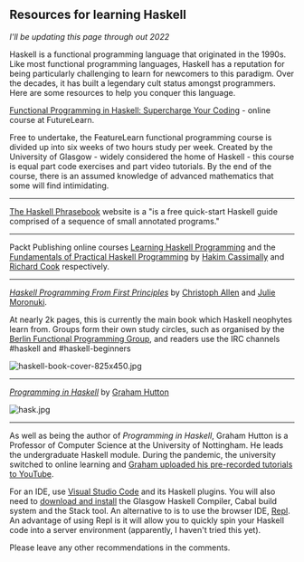 ## Resources for learning Haskell

*I'll be updating this page through out 2022* 

Haskell is a functional programming language that originated in the 1990s. Like most functional programming languages, Haskell has a reputation for being particularly challenging to learn for newcomers to this paradigm. Over the decades, it has built a legendary cult status amongst programmers. Here are some resources to help you conquer this language.

 [Functional Programming in Haskell: Supercharge Your Coding](https://www.futurelearn.com/courses/functional-programming-haskell)  - online course at FutureLearn.

Free to undertake, the FeatureLearn functional programming course is divided up into six weeks of two hours study per week. Created by the University of Glasgow - widely considered the home of Haskell - this course is equal part code exercises and part video tutorials. By the end of the course, there is an assumed knowledge of advanced mathematics that some will find intimidating.
***

[The Haskell Phrasebook](https://typeclasses.com/phrasebook) website is a "is a free quick-start Haskell guide comprised of a sequence of small annotated programs."

***

Packt Publishing online courses [Learning Haskell Programming](https://www.packtpub.com/product/learning-haskell-programming-video/9781786465542) and the 
 [Fundamentals of Practical Haskell Programming](https://www.packtpub.com/product/fundamentals-of-practical-haskell-programming-video/9781787288768) by [Hakim Cassimally](https://www.linkedin.com/in/hakim-cassimally-4144a51/) and [Richard Cook](https://blog.rcook.org/beginning-practical-haskell/) respectively.
***

[*Haskell Programming From First Principles*](https://haskellbook.com/) by [Christoph Allen](https://bitemyapp.com/) and [Julie Moronuki](https://argumatronic.com/).

At nearly 2k pages, this is currently the main book which Haskell neophytes learn from. Groups form their own study circles, such as organised by the [Berlin Functional Programming Group](https://twitter.com/berlinfpgroup?lang=en), and readers use the IRC channels #haskell and #haskell-beginners

![haskell-book-cover-825x450.jpg](https://cdn.hashnode.com/res/hashnode/image/upload/v1613483161438/6gvF8y0XL.jpeg)
***

[*Programming in Haskell*](https://www.cs.nott.ac.uk/~pszgmh/pih.html) by [Graham Hutton](http://www.cs.nott.ac.uk/~pszgmh/)

![hask.jpg](https://cdn.hashnode.com/res/hashnode/image/upload/v1613483219882/vYPAaW0_3.jpeg)
***

As well as being the author of *Programming in Haskell*, Graham Hutton is a Professor of Computer Science at the University of Nottingham. He leads the undergraduate Haskell module. During the pandemic, the university switched to online learning and [Graham uploaded his pre-recorded tutorials to YouTube](https://www.youtube.com/watch?v=rIprO6zoujM).

For an IDE, use [Visual Studio Code](https://code.visualstudio.com/) and its Haskell plugins. You will also need to  [download and install](https://www.haskell.org/platform/)  the Glasgow Haskell Compiler, Cabal build system and the Stack tool. An alternative to is to use the browser IDE, [Repl](https://repl.it/). An advantage of using Repl is it will allow you to quickly spin your Haskell code into a server environment (apparently, I haven't tried this yet).

Please leave any other recommendations in the comments.
